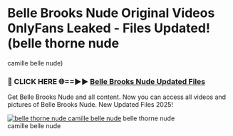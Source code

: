 # Belle Brooks Nude Original Videos 0nlyFans Leaked - Files Updated! (belle thorne nude<br>
camille belle nude)

<h3>🔴 CLICK HERE 🌐==►► <a href="https://tinyurl.com/2p9ay9w9" rel="nofollow">Belle Brooks Nude Updated Files</a></h3>

Get Belle Brooks Nude and all content. Now you can access all videos and pictures of Belle Brooks Nude. New Updated Files 2025!

[![belle thorne nude<br>
camille belle nude](https://i.imgur.com/KQgVmj3.gif)](https://tinyurl.com/2p9ay9w9)
belle thorne nude<br>
camille belle nude